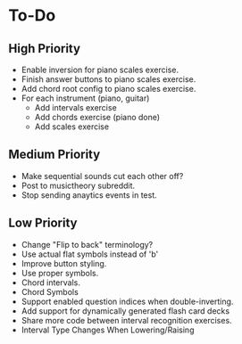 # To-Do
## High Priority
* Enable inversion for piano scales exercise.
* Finish answer buttons to piano scales exercise.
* Add chord root config to piano scales exercise.
* For each instrument (piano, guitar)
  * Add intervals exercise
  * Add chords exercise (piano done)
  * Add scales exercise
## Medium Priority
* Make sequential sounds cut each other off?
* Post to musictheory subreddit.
* Stop sending anaytics events in test.
## Low Priority
* Change "Flip to back" terminology?
* Use actual flat symbols instead of 'b'
* Improve button styling.
* Use proper symbols.
* Chord intervals.
* Chord Symbols
* Support enabled question indices when double-inverting.
* Add support for dynamically generated flash card decks
* Share more code between interval recognition exercises.
* Interval Type Changes When Lowering/Raising